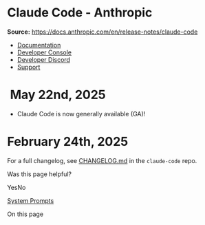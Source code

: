 # Claude Code - Anthropic

**Source:** https://docs.anthropic.com/en/release-notes/claude-code

- [Documentation](/en/home)
- [Developer Console](https://console.anthropic.com/)
- [Developer Discord](https://www.anthropic.com/discord)
- [Support](https://support.anthropic.com/)

# [​](#may-22nd%2C-2025) May 22nd, 2025

* Claude Code is now generally available (GA)!

# [​](#february-24th%2C-2025) February 24th, 2025

For a full changelog, see [CHANGELOG.md](https://github.com/anthropics/claude-code/blob/main/CHANGELOG.md) in the `claude-code` repo.

Was this page helpful?

YesNo

[System Prompts](/en/release-notes/system-prompts)

On this page
